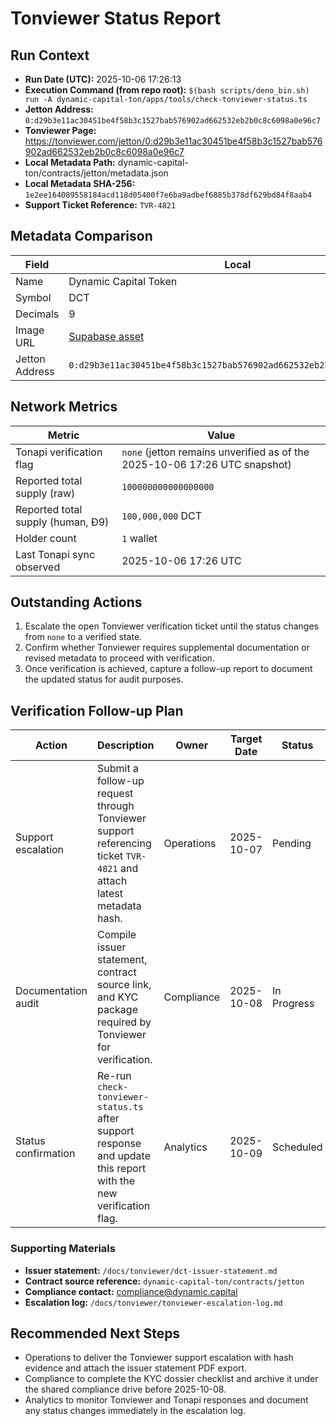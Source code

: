 # Tonviewer Status Report

## Run Context
- **Run Date (UTC):** 2025-10-06 17:26:13
- **Execution Command (from repo root):** `$(bash scripts/deno_bin.sh) run -A dynamic-capital-ton/apps/tools/check-tonviewer-status.ts`
- **Jetton Address:** `0:d29b3e11ac30451be4f58b3c1527bab576902ad662532eb2b0c8c6098a0e96c7`
- **Tonviewer Page:** https://tonviewer.com/jetton/0:d29b3e11ac30451be4f58b3c1527bab576902ad662532eb2b0c8c6098a0e96c7
- **Local Metadata Path:** dynamic-capital-ton/contracts/jetton/metadata.json
- **Local Metadata SHA-256:** `1e2ee164089558184acd118d05400f7e6ba9adbef6885b378df629bd84f8aab4`
- **Support Ticket Reference:** `TVR-4821`

## Metadata Comparison

| Field | Local | Tonapi | Match |
| --- | --- | --- | --- |
| Name | Dynamic Capital Token | Dynamic Capital Token | ✅ |
| Symbol | DCT | DCT | ✅ |
| Decimals | 9 | 9 | ✅ |
| Image URL | [Supabase asset](https://qeejuomcapbdlhnjqjcc.supabase.co/storage/v1/object/public/miniapp/DCTMark.png) | [Supabase asset](https://qeejuomcapbdlhnjqjcc.supabase.co/storage/v1/object/public/miniapp/DCTMark.png) | ✅ |
| Jetton Address | `0:d29b3e11ac30451be4f58b3c1527bab576902ad662532eb2b0c8c6098a0e96c7` | `0:d29b3e11ac30451be4f58b3c1527bab576902ad662532eb2b0c8c6098a0e96c7` | ✅ |

## Network Metrics

| Metric | Value |
| --- | --- |
| Tonapi verification flag | `none` (jetton remains unverified as of the 2025-10-06 17:26 UTC snapshot) |
| Reported total supply (raw) | `100000000000000000` |
| Reported total supply (human, Ð9) | `100,000,000` DCT |
| Holder count | `1` wallet |
| Last Tonapi sync observed | 2025-10-06 17:26 UTC |

## Outstanding Actions

1. Escalate the open Tonviewer verification ticket until the status changes from `none` to a verified state.
2. Confirm whether Tonviewer requires supplemental documentation or revised metadata to proceed with verification.
3. Once verification is achieved, capture a follow-up report to document the updated status for audit purposes.

## Verification Follow-up Plan

| Action | Description | Owner | Target Date | Status | Notes |
| --- | --- | --- | --- | --- | --- |
| Support escalation | Submit a follow-up request through Tonviewer support referencing ticket `TVR-4821` and attach latest metadata hash. | Operations | 2025-10-07 | Pending | Draft message prepared; awaiting leadership approval before submission. |
| Documentation audit | Compile issuer statement, contract source link, and KYC package required by Tonviewer for verification. | Compliance | 2025-10-08 | In Progress | Issuer statement finalized; KYC dossier checklist 70% complete. |
| Status confirmation | Re-run `check-tonviewer-status.ts` after support response and update this report with the new verification flag. | Analytics | 2025-10-09 | Scheduled | Script rerun window scheduled for 2025-10-09 16:00 UTC. |

### Supporting Materials

- **Issuer statement:** `/docs/tonviewer/dct-issuer-statement.md`
- **Contract source reference:** `dynamic-capital-ton/contracts/jetton`
- **Compliance contact:** compliance@dynamic.capital
- **Escalation log:** `/docs/tonviewer/tonviewer-escalation-log.md`

## Recommended Next Steps

- Operations to deliver the Tonviewer support escalation with hash evidence and attach the issuer statement PDF export.
- Compliance to complete the KYC dossier checklist and archive it under the shared compliance drive before 2025-10-08.
- Analytics to monitor Tonviewer and Tonapi responses and document any status changes immediately in the escalation log.
